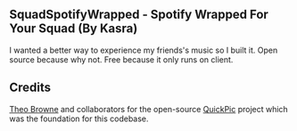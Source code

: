 ## SquadSpotifyWrapped - Spotify Wrapped For Your Squad (By Kasra)

I wanted a better way to experience my friends&apos;s music so I built it. Open source because why not. Free because it only runs on client.

## Credits

[Theo Browne](https://github.com/t3dotgg) and collaborators for the open-source [QuickPic](https://quickpic.t3.gg) project which was the foundation for this codebase.
